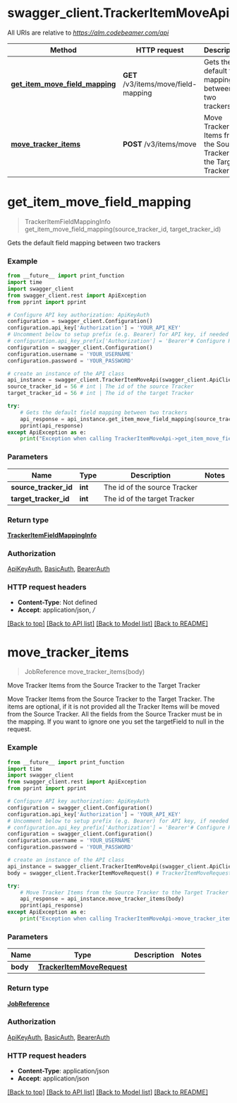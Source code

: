 # swagger_client.TrackerItemMoveApi

All URIs are relative to *https://alm.codebeamer.com/api*

Method | HTTP request | Description
------------- | ------------- | -------------
[**get_item_move_field_mapping**](TrackerItemMoveApi.md#get_item_move_field_mapping) | **GET** /v3/items/move/field-mapping | Gets the default field mapping between two trackers
[**move_tracker_items**](TrackerItemMoveApi.md#move_tracker_items) | **POST** /v3/items/move | Move Tracker Items from the Source Tracker to the Target Tracker

# **get_item_move_field_mapping**
> TrackerItemFieldMappingInfo get_item_move_field_mapping(source_tracker_id, target_tracker_id)

Gets the default field mapping between two trackers

### Example
```python
from __future__ import print_function
import time
import swagger_client
from swagger_client.rest import ApiException
from pprint import pprint

# Configure API key authorization: ApiKeyAuth
configuration = swagger_client.Configuration()
configuration.api_key['Authorization'] = 'YOUR_API_KEY'
# Uncomment below to setup prefix (e.g. Bearer) for API key, if needed
# configuration.api_key_prefix['Authorization'] = 'Bearer'# Configure HTTP basic authorization: BasicAuth
configuration = swagger_client.Configuration()
configuration.username = 'YOUR_USERNAME'
configuration.password = 'YOUR_PASSWORD'

# create an instance of the API class
api_instance = swagger_client.TrackerItemMoveApi(swagger_client.ApiClient(configuration))
source_tracker_id = 56 # int | The id of the source Tracker
target_tracker_id = 56 # int | The id of the target Tracker

try:
    # Gets the default field mapping between two trackers
    api_response = api_instance.get_item_move_field_mapping(source_tracker_id, target_tracker_id)
    pprint(api_response)
except ApiException as e:
    print("Exception when calling TrackerItemMoveApi->get_item_move_field_mapping: %s\n" % e)
```

### Parameters

Name | Type | Description  | Notes
------------- | ------------- | ------------- | -------------
 **source_tracker_id** | **int**| The id of the source Tracker | 
 **target_tracker_id** | **int**| The id of the target Tracker | 

### Return type

[**TrackerItemFieldMappingInfo**](TrackerItemFieldMappingInfo.md)

### Authorization

[ApiKeyAuth](../README.md#ApiKeyAuth), [BasicAuth](../README.md#BasicAuth), [BearerAuth](../README.md#BearerAuth)

### HTTP request headers

 - **Content-Type**: Not defined
 - **Accept**: application/json, */*

[[Back to top]](#) [[Back to API list]](../README.md#documentation-for-api-endpoints) [[Back to Model list]](../README.md#documentation-for-models) [[Back to README]](../README.md)

# **move_tracker_items**
> JobReference move_tracker_items(body)

Move Tracker Items from the Source Tracker to the Target Tracker

Move Tracker Items from the Source Tracker to the Target Tracker. The items are optional, if it is not provided all the Tracker Items will be moved from the Source Tracker. All the fields from the Source Tracker must be in the mapping. If you want to ignore one you set the targetField to null in the request.

### Example
```python
from __future__ import print_function
import time
import swagger_client
from swagger_client.rest import ApiException
from pprint import pprint

# Configure API key authorization: ApiKeyAuth
configuration = swagger_client.Configuration()
configuration.api_key['Authorization'] = 'YOUR_API_KEY'
# Uncomment below to setup prefix (e.g. Bearer) for API key, if needed
# configuration.api_key_prefix['Authorization'] = 'Bearer'# Configure HTTP basic authorization: BasicAuth
configuration = swagger_client.Configuration()
configuration.username = 'YOUR_USERNAME'
configuration.password = 'YOUR_PASSWORD'

# create an instance of the API class
api_instance = swagger_client.TrackerItemMoveApi(swagger_client.ApiClient(configuration))
body = swagger_client.TrackerItemMoveRequest() # TrackerItemMoveRequest | 

try:
    # Move Tracker Items from the Source Tracker to the Target Tracker
    api_response = api_instance.move_tracker_items(body)
    pprint(api_response)
except ApiException as e:
    print("Exception when calling TrackerItemMoveApi->move_tracker_items: %s\n" % e)
```

### Parameters

Name | Type | Description  | Notes
------------- | ------------- | ------------- | -------------
 **body** | [**TrackerItemMoveRequest**](TrackerItemMoveRequest.md)|  | 

### Return type

[**JobReference**](JobReference.md)

### Authorization

[ApiKeyAuth](../README.md#ApiKeyAuth), [BasicAuth](../README.md#BasicAuth), [BearerAuth](../README.md#BearerAuth)

### HTTP request headers

 - **Content-Type**: application/json
 - **Accept**: application/json

[[Back to top]](#) [[Back to API list]](../README.md#documentation-for-api-endpoints) [[Back to Model list]](../README.md#documentation-for-models) [[Back to README]](../README.md)

